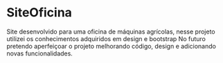 # SiteOficina

Site desenvolvido para uma oficina de máquinas agrícolas, nesse projeto utilizei os conhecimentos adquiridos em design e bootstrap
No futuro pretendo aperfeiçoar o projeto melhorando código, design e adicionando novas funcionalidades.
